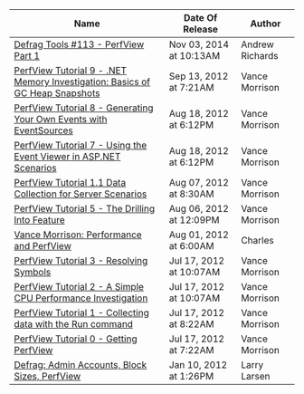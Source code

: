 | Name | Date Of Release | Author |
| ---- | --- | --- |
| [Defrag Tools #113 - PerfView Part 1](http://web.archive.org//web/20200928004248/https://sec.ch9.ms/ch9/a3bd/69b9efec-fbb4-4ab4-a8f9-634b9699a3bd/DefragTools113_mid.mp4) | Nov 03, 2014 at 10:13AM | Andrew Richards |
| [PerfView Tutorial 9 - .NET Memory Investigation: Basics of GC Heap Snapshots](http://web.archive.org//web/20200816135237/https://sec.ch9.ms/ch9/16fb/6c727d55-1faa-4513-bff7-ff93043a16fb/9TakeHeapSnapshot_Source.wmv) | Sep 13, 2012 at 7:21AM | Vance Morrison |
| [PerfView Tutorial 8 -  Generating Your Own Events with EventSources](http://web.archive.org//web/20200921134826/https://sec.ch9.ms/ch9/b063/73af6f13-fc83-44f9-9a91-9f2e84d7b063/8EventSources_Source.wmv) | Aug 18, 2012 at 6:12PM | Vance Morrison |
| [PerfView Tutorial 7 - Using the Event Viewer in ASP.NET Scenarios](http://web.archive.org//web/20200816135232/https://sec.ch9.ms/ch9/edfd/256cfed5-5337-4e24-9312-405414daedfd/7ASPNetEventViewer_Source.wmv) | Aug 18, 2012 at 6:12PM | Vance Morrison |
| [PerfView Tutorial 1.1 Data Collection for Server Scenarios](http://web.archive.org//web/20200816135229/https://sec.ch9.ms/ch9/575f/d27ed117-0df6-447d-b2ec-1c58fec0575f/11CollectionForServices_Source.wmv) | Aug 07, 2012 at 8:30AM | Vance Morrison |
| [PerfView Tutorial 5 - The Drilling Into Feature](http://web.archive.org//web/20200821043024/https://sec.ch9.ms/ch9/6fd8/ce299ad3-febd-41d5-a3a0-4aa37a7b6fd8/5DrillInto.wmv) | Aug 06, 2012 at 12:09PM | Vance Morrison |
| [Vance Morrison: Performance and PerfView](http://web.archive.org//web/20200807021048/https://sec.ch9.ms/ch9/471e/742a95a9-d7b6-496d-8542-a67db0c4471e/VanceMorrisonPerfView.wmv) | Aug 01, 2012 at 6:00AM | Charles |
| [PerfView Tutorial 3 - Resolving Symbols](http://web.archive.org//web/20200821043029/https://sec.ch9.ms/ch9/85e9/59ae86ea-70ff-492b-be16-ee329fac85e9/3ResolvingSymbols.wmv) | Jul 17, 2012 at 10:07AM | Vance Morrison |
| [PerfView Tutorial 2 - A Simple CPU Performance Investigation](http://web.archive.org//web/20200817021822/https://sec.ch9.ms/ch9/4308/7c67a721-de52-4932-a9be-99db9fe74308/2SimpleCPUPerfInvestigation.wmv) | Jul 17, 2012 at 10:07AM | Vance Morrison |
| [PerfView Tutorial 1 - Collecting data with the Run command](http://web.archive.org//web/20200817021824/https://sec.ch9.ms/ch9/9774/2d7542e2-5aec-456a-a956-4b8b05ba9774/1CollectingDataWithRunCommand.wmv) | Jul 17, 2012 at 8:22AM | Vance Morrison |
| [PerfView Tutorial 0 - Getting PerfView](http://web.archive.org//web/20200806132052/https://sec.ch9.ms/ch9/58bc/9de8d66d-07f7-4265-a0eb-688870e858bc/0GettingPerfView_Source.wmv) | Jul 17, 2012 at 7:22AM | Vance Morrison |
| [Defrag: Admin Accounts, Block Sizes, PerfView](http://web.archive.org//web/20200805063505/https://sec.ch9.ms/ch9/2b41/e38c3f50-28e2-4c43-92cf-9fd401242b41/Defrag011011_ch9.wmv) | Jan 10, 2012 at 1:26PM | Larry Larsen |
